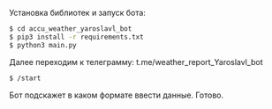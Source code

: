 Установка библиотек и запуск бота:

```sh
$ cd accu_weather_yaroslavl_bot
$ pip3 install -r requirements.txt
$ python3 main.py
```

Далее переходим к телеграмму:
t.me/weather_report_Yaroslavl_bot

```sh
$ /start
```

Бот подскажет в каком формате ввести данные.
Готово.
